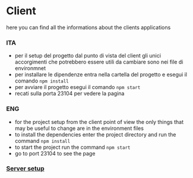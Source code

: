 # Client
here you can find all the informations about the clients applications

### ITA
 - per il setup del progetto dal punto di vista del client gli unici accorgimenti che potrebbero essere utili da cambiare sono nei file di environmnet
 - per installare le dipendenze entra nella cartella del progetto e esegui il comando `npm install`
 - per avviare il progetto esegui il comando `npm start`
 - recati sulla porta 23104 per vedere la pagina

### ENG
 - for the project setup from the client point of view the only things that may be useful to change are in the environment files
 - to install the dependencies enter the project directory and run the command `npm install`
 - to start the project run the command `npm start`
 - go to port 23104 to see the page

### [Server setup](https://github.com/marco-battisti-04/AngularAFP/blob/main/server/server.md)
